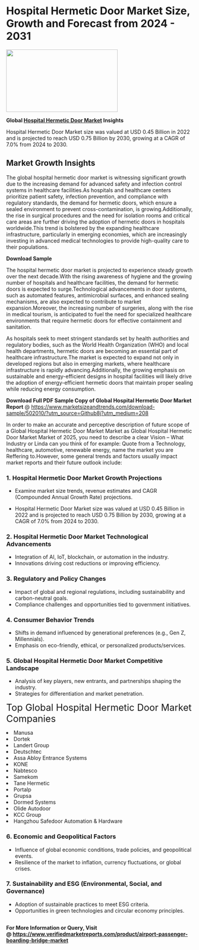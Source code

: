 <H1>Hospital Hermetic Door Market Size, Growth and Forecast from 2024 - 2031</H1><img class="aligncenter size-medium wp-image-584254" src="https://thirdeyenews.in/wp-content/uploads/2024/09/Global-Market-Research-300x168.jpeg" alt="" width="300" height="168" /><p><strong>Global&nbsp;<a href="https://www.marketsizeandtrends.com/download-sample/502010/?utm_source=Github8j?utm_medium=208">Hospital Hermetic Door Market</a> Insights</strong></p><p>Hospital Hermetic Door Market size was valued at USD 0.45 Billion in 2022 and is projected to reach USD 0.75 Billion by 2030, growing at a CAGR of 7.0% from 2024 to 2030.</p><p><h2>Market Growth Insights</h2> <p>The global hospital hermetic door market is witnessing significant growth due to the increasing demand for advanced safety and infection control systems in healthcare facilities.As hospitals and healthcare centers prioritize patient safety, infection prevention, and compliance with regulatory standards, the demand for hermetic doors, which ensure a sealed environment to prevent cross-contamination, is growing.Additionally, the rise in surgical procedures and the need for isolation rooms and critical care areas are further driving the adoption of hermetic doors in hospitals worldwide.This trend is bolstered by the expanding healthcare infrastructure, particularly in emerging economies, which are increasingly investing in advanced medical technologies to provide high-quality care to their populations.</p> <p><strong>Download Sample</strong></p> <p>The hospital hermetic door market is projected to experience steady growth over the next decade.With the rising awareness of hygiene and the growing number of hospitals and healthcare facilities, the demand for hermetic doors is expected to surge.Technological advancements in door systems, such as automated features, antimicrobial surfaces, and enhanced sealing mechanisms, are also expected to contribute to market expansion.Moreover, the increasing number of surgeries, along with the rise in medical tourism, is anticipated to fuel the need for specialized healthcare environments that require hermetic doors for effective containment and sanitation.</p> <p>As hospitals seek to meet stringent standards set by health authorities and regulatory bodies, such as the World Health Organization (WHO) and local health departments, hermetic doors are becoming an essential part of healthcare infrastructure.The market is expected to expand not only in developed regions but also in emerging markets, where healthcare infrastructure is rapidly advancing.Additionally, the growing emphasis on sustainable and energy-efficient designs in hospital facilities will likely drive the adoption of energy-efficient hermetic doors that maintain proper sealing while reducing energy consumption.</p> <p><span class=""><strong>Download Full PDF Sample Copy of Global Hospital Hermetic Door Market Report</strong> @ <a href="https://www.marketsizeandtrends.com/download-sample/502010/?utm_source=Github8j?utm_medium=208" target="_blank">https://www.marketsizeandtrends.com/download-sample/502010/?utm_source=Github8j?utm_medium=208</a></span></p><p>In order to make an accurate and perceptive description of future scope of a Global&nbsp;Hospital Hermetic Door Market Market as Global&nbsp;Hospital Hermetic Door Market Market of 2025, you need to describe a clear Vision &ndash; What Industry or Linda can you think of for example: Quote from a Technology, healthcare, automotive, renewable energy, name the market you are Reffering to.However, some general trends and factors usually impact market reports and their future outlook include:</p><h3>1.&nbsp;<strong>Hospital Hermetic Door Market Growth Projections</strong></h3><ul><li>Examine market size trends, revenue estimates and CAGR (Compounded Annual Growth Rate) projections.</li><li><p>Hospital Hermetic Door Market size was valued at USD 0.45 Billion in 2022 and is projected to reach USD 0.75 Billion by 2030, growing at a CAGR of 7.0% from 2024 to 2030.</p></li></ul><h3>2.&nbsp;<strong>Hospital Hermetic Door Market Technological Advancements</strong></h3><ul><li>Integration of AI, IoT, blockchain, or automation in the industry.</li><li>Innovations driving cost reductions or improving efficiency.</li></ul><h3>3.&nbsp;<strong>Regulatory and Policy Changes</strong></h3><ul><li>Impact of global and regional regulations, including sustainability and carbon-neutral goals.</li><li>Compliance challenges and opportunities tied to government initiatives.</li></ul><h3>4.&nbsp;<strong>Consumer Behavior Trends</strong></h3><ul><li>Shifts in demand influenced by generational preferences (e.g., Gen Z, Millennials).</li><li>Emphasis on eco-friendly, ethical, or personalized products/services.</li></ul><h3>5.&nbsp;<strong>Global Hospital Hermetic Door Market Competitive Landscape</strong></h3><ul><li>Analysis of key players, new entrants, and partnerships shaping the industry.</li><li>Strategies for differentiation and market penetration.</li></ul><p data-pm-slice="1 1 []"><span style="color: inherit; font-family: inherit; font-size: 25px;">Top Global Hospital Hermetic Door Market Companies</span></p><div class="" data-test-id=""><p><li>Manusa</li><li> Dortek</li><li> Landert Group</li><li> Deutschtec</li><li> Assa Abloy Entrance Systems</li><li> KONE</li><li> Nabtesco</li><li> Samekom</li><li> Tane Hermetic</li><li> Portalp</li><li> Grupsa</li><li> Dormed Systems</li><li> Olide Autodoor</li><li> KCC Group</li><li> Hangzhou Safedoor Automation & Hardware</li></p></div><h3>6.&nbsp;<strong>Economic and Geopolitical Factors</strong></h3><ul><li>Influence of global economic conditions, trade policies, and geopolitical events.</li><li>Resilience of the market to inflation, currency fluctuations, or global crises.</li></ul><h3>7.&nbsp;<strong>Sustainability and ESG (Environmental, Social, and Governance)</strong></h3><ul><li>Adoption of sustainable practices to meet ESG criteria.</li><li>Opportunities in green technologies and circular economy principles.</li></ul><h2><strong style="font-size: 14px;">For More Information or Query, Visit @&nbsp;</strong><a style="background-color: #ffffff; font-size: 14px;" href="https://www.marketsizeandtrends.com/report/hospital-hermetic-door-market/" target="_blank">https://www.verifiedmarketreports.com/product/airport-passenger-boarding-bridge-market</a></h2>